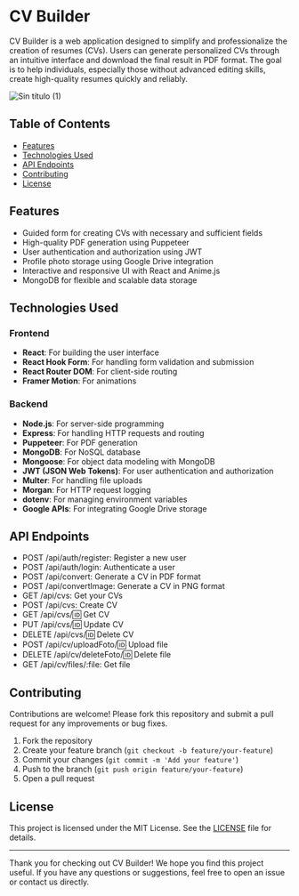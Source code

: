 # CV Builder

CV Builder is a web application designed to simplify and professionalize the creation of resumes (CVs). Users can generate personalized CVs through an intuitive interface and download the final result in PDF format. The goal is to help individuals, especially those without advanced editing skills, create high-quality resumes quickly and reliably.

![Sin título (1)](https://github.com/raulgodii/CV-Builder/assets/102313699/acd7f4c5-3425-4511-be5b-2f2915fa0e3f)

## Table of Contents

- [Features](#features)
- [Technologies Used](#technologies-used)
- [API Endpoints](#api-endpoints)
- [Contributing](#contributing)
- [License](#license)

## Features

- Guided form for creating CVs with necessary and sufficient fields
- High-quality PDF generation using Puppeteer
- User authentication and authorization using JWT
- Profile photo storage using Google Drive integration
- Interactive and responsive UI with React and Anime.js
- MongoDB for flexible and scalable data storage

## Technologies Used

### Frontend

- **React**: For building the user interface
- **React Hook Form**: For handling form validation and submission
- **React Router DOM**: For client-side routing
- **Framer Motion**: For animations

### Backend

- **Node.js**: For server-side programming
- **Express**: For handling HTTP requests and routing
- **Puppeteer**: For PDF generation
- **MongoDB**: For NoSQL database
- **Mongoose**: For object data modeling with MongoDB
- **JWT (JSON Web Tokens)**: For user authentication and authorization
- **Multer**: For handling file uploads
- **Morgan**: For HTTP request logging
- **dotenv**: For managing environment variables
- **Google APIs**: For integrating Google Drive storage

## API Endpoints
- POST /api/auth/register: Register a new user
- POST /api/auth/login: Authenticate a user
- POST /api/convert: Generate a CV in PDF format
- POST /api/convertImage: Generate a CV in PNG format
- GET /api/cvs: Get your CVs
- POST /api/cvs: Create CV
- GET /api/cvs/:id: Get CV
- PUT /api/cvs/:id: Update CV
- DELETE /api/cvs/:id: Delete CV
- POST /api/cv/uploadFoto/:id: Upload file
- DELETE /api/cv/deleteFoto/:id: Delete file
- GET /api/cv/files/:file: Get file

## Contributing

Contributions are welcome! Please fork this repository and submit a pull request for any improvements or bug fixes.

1. Fork the repository
2. Create your feature branch (`git checkout -b feature/your-feature`)
3. Commit your changes (`git commit -m 'Add your feature'`)
4. Push to the branch (`git push origin feature/your-feature`)
5. Open a pull request

## License

This project is licensed under the MIT License. See the [LICENSE](LICENSE) file for details.

---

Thank you for checking out CV Builder! We hope you find this project useful. If you have any questions or suggestions, feel free to open an issue or contact us directly.
